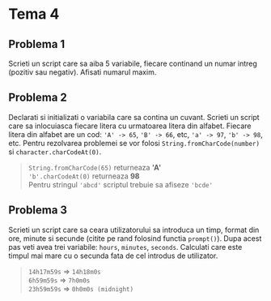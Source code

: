 # Tema 4

## Problema 1
Scrieti un script care sa aiba 5 variabile, fiecare continand un numar intreg (pozitiv sau negativ). Afisati numarul maxim.

## Problema 2
Declarati si initializati o variabila care sa contina un cuvant. Scrieti un script care sa inlocuiasca fiecare litera cu urmatoarea litera din alfabet. Fiecare litera din alfabet are un cod: `'A' -> 65`, `'B' -> 66`, etc, `'a' -> 97`, `'b' -> 98`, etc. Pentru rezolvarea problemei se vor folosi `String.fromCharCode(number)` si `character.charCodeAt(0)`.
<br>
> `String.fromCharCode(65)` returneaza **'A'**<br>
> `'b'.charCodeAt(0)` returneaza **98**<br>
> Pentru stringul `'abcd'` scriptul trebuie sa afiseze `'bcde'`<br>

## Problema 3
Scrieti un script care sa ceara utilizatorului sa introduca un timp, format din ore, minute si secunde (citite pe rand folosind functia `prompt()`). Dupa acest pas veti avea trei variabile: `hours`, `minutes`, `seconds`. Calculati care este timpul mai mare cu o secunda fata de cel introdus de utilizator.
> `14h17m59s` => `14h18m0s`<br>
> `6h59m59s` => `7h0m0s`<br>
> `23h59m59s` => `0h0m0s (midnight)`<br>
